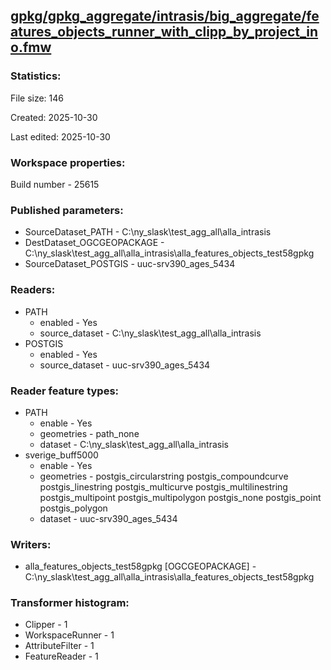 ﻿## [gpkg/gpkg_aggregate/intrasis/big_aggregate/features_objects_runner_with_clipp_by_project_ino.fmw](https://github.com/kicki58/kix_working_dir/blob/master/gpkg/gpkg_aggregate/intrasis/big_aggregate/features_objects_runner_with_clipp_by_project_ino.fmw)

### Statistics:
File size: 146

Created: 2025-10-30

Last edited: 2025-10-30


### Workspace properties:
Build number    - 25615

### Published parameters:
*  SourceDataset_PATH    -   C:\ny_slask\test_agg_all\alla_intrasis
*  DestDataset_OGCGEOPACKAGE    -   C:\ny_slask\test_agg_all\alla_intrasis\alla_features_objects_test58gpkg
*  SourceDataset_POSTGIS    -   uuc-srv390_ages_5434

### Readers:
*  PATH
    * enabled    -  Yes
    * source_dataset    -   C:\ny_slask\test_agg_all\alla_intrasis
*  POSTGIS
    * enabled    -  Yes
    * source_dataset    -   uuc-srv390_ages_5434

### Reader feature types:
*  PATH
    * enable - Yes
    * geometries - path_none
    * dataset - C:\ny_slask\test_agg_all\alla_intrasis
*  sverige_buff5000
    * enable - Yes
    * geometries - postgis_circularstring postgis_compoundcurve postgis_linestring postgis_multicurve postgis_multilinestring postgis_multipoint postgis_multipolygon postgis_none postgis_point postgis_polygon
    * dataset - uuc-srv390_ages_5434


### Writers:
*  alla_features_objects_test58gpkg [OGCGEOPACKAGE]    -   C:\ny_slask\test_agg_all\alla_intrasis\alla_features_objects_test58gpkg


### Transformer histogram:
*  Clipper    -   1
*  WorkspaceRunner    -   1
*  AttributeFilter    -   1
*  FeatureReader    -   1

